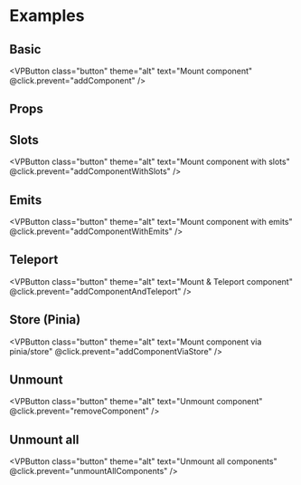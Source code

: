 # Examples

## Basic
<VPButton class="button" theme="alt" text="Mount component" @click.prevent="addComponent" />

## Props
<div>
  <VPButton class="button" theme="alt" text="Mount component with props" @click.prevent="addComponentWithProps" />
  <VPButton class="button" theme="alt" text="Change props" style="margin-left: 1rem;" @click.prevent="changeProps" />
</div>

## Slots
<VPButton class="button" theme="alt" text="Mount component with slots" @click.prevent="addComponentWithSlots" />

## Emits
<VPButton class="button" theme="alt" text="Mount component with emits" @click.prevent="addComponentWithEmits" />

## Teleport
<VPButton class="button" theme="alt" text="Mount & Teleport component" @click.prevent="addComponentAndTeleport" />

## Store (Pinia)
<VPButton class="button" theme="alt" text="Mount component via pinia/store" @click.prevent="addComponentViaStore" />

## Unmount
<VPButton class="button" theme="alt" text="Unmount component" @click.prevent="removeComponent" />

## Unmount all
<VPButton class="button" theme="alt" text="Unmount all components" @click.prevent="unmountAllComponents" />

<script setup lang="ts">
import { ref, onMounted, reactive, readonly, h } from 'vue';
import { mountComponent, unmountComponent, unmountAllComponents, type MountedComponentInstance } from '../../dist/index';
import Modal from '../components/modal.vue';
import DefaultSlotComponent from '../components/modal-slots/default.vue';
import HeaderSlotComponent from '../components/modal-slots/header.vue';
import { VPButton } from 'vitepress/theme';
import { useExampleStore } from '../.vitepress/theme/store.ts';

// NOTE: Saving a component to a ref, won't remove it from the DOM if the ref is changed!
const currentComponent = ref<MountedComponentInstance | null>(null);
const message = ref('I am a Modal with Props!');

const { addComponentViaStore } = useExampleStore();

function addComponent() {
  currentComponent.value = mountComponent(Modal);
}

function addComponentWithProps() {
  currentComponent.value = mountComponent({
    component: Modal,
    props: {
      message
    }
  });
}

function changeProps() {
  message.value = (Math.random() + 1).toString(36).substring(7);
}

const title = ref('I am the header slot!');

function addComponentWithSlots() {
  currentComponent.value = mountComponent({
	component: Modal,
	slots: [
		DefaultSlotComponent, // This will always be assigned to the DEFAULT Slot
		{
			slotName: 'header',
			component: HeaderSlotComponent,
			props: {
				title
			}
		}
	]
  });
}

function addComponentWithEmits() {
	currentComponent.value = mountComponent({
		component: Modal,
		props: {
			testEmit: true // show the confetti emit button - not needed for emits just for this Example
		},
		emits: {
			onExample() {
				alert('This works nicely!');
			}
		}
	})
}

function addComponentAndTeleport() {
  currentComponent.value = mountComponent({
    component: Modal,
    props: {
      message: 'I am teleported to <br />`.notifications`!'
    },
    target: '.notifications'
  });
}

function removeComponent() {
  // OPTION 1 - save the component in a ref and call destroy
  currentComponent.value?.destroy();

  // OPTION 2 - call unmountComponent seperately and pass over the mounted component id
  // unmountComponent(ADD_YOUR_COMPONENT_ID);
}

</script>

<style>
  .example-container {
    display: flex;
    flex-flow: column nowrap;
    gap: 12px;
    padding: 12px 0;
  }

  .button {
    text-align: left;
    width: max-content;
  }
</style>
